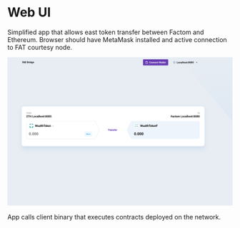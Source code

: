 # Web UI

Simplified app that allows east token transfer between Factom and Ethereum. Browser should have MetaMask installed and active connection to FAT courtesy node.

![FAE UI](images/transfer-ui.png)

App calls client binary that executes contracts deployed on the network.

